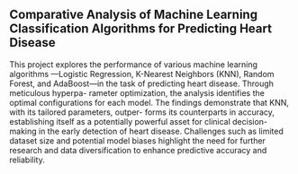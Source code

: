 ## Comparative Analysis of Machine Learning Classification Algorithms for Predicting Heart Disease
This project explores the performance of various machine learning algorithms —Logistic Regression, K-Nearest Neighbors (KNN), Random Forest, and AdaBoost—in the task of predicting heart disease. Through meticulous hyperpa- rameter optimization, the analysis identifies the optimal configurations for each model. The findings demonstrate that KNN, with its tailored parameters, outper- forms its counterparts in accuracy, establishing itself as a potentially powerful asset for clinical decision-making in the early detection of heart disease. Challenges such as limited dataset size and potential model biases highlight the need for further research and data diversification to enhance predictive accuracy and reliability.
